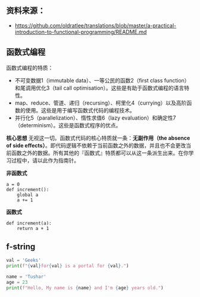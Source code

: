 ## 资料来源：
* https://github.com/oldratlee/translations/blob/master/a-practical-introduction-to-functional-programming/README.md

## 函数式编程
函数式编程的特质：

* 不可变数据1（immutable data）、一等公民的函数2（first class function）和尾调用优化3（tail call optimisation）。这些是有助于函数式编程的语言特性。
* map、reduce、管道、递归（recursing）、柯里化4（currying）以及高阶函数的使用。这些是用于编写函数式代码的编程技术。
* 并行化5（parallelization）、惰性求值6（lazy evaluation）和确定性7（determinism）。这些是函数式程序的优点。

**核心思想**
无视这一切。函数式代码的核心特质就一条：**无副作用（the absence of side effects）**。即代码逻辑不依赖于当前函数之外的数据，并且也不会更改当前函数之外的数据。所有其他的『函数式』特质都可以从这一条派生出来。在你学习过程中，请以此作为指南针。

**非函数式**

```
a = 0
def increment():
    global a
    a += 1
```
**函数式**
```
def increment(a):
    return a + 1
```

## f-string

```python
val = 'Geeks'
print(f"{val}for{val} is a portal for {val}.")

name = 'Tushar'
age = 23
print(f"Hello, My name is {name} and I'm {age} years old.")
```
